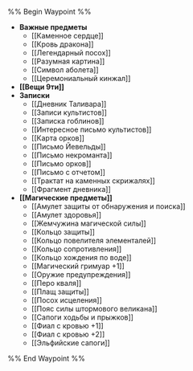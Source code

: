 %% Begin Waypoint %%

- **Важные предметы**
	- [[Каменное сердце]]
	- [[Кровь дракона]]
	- [[Легендарный посох]]
	- [[Разумная картина]]
	- [[Символ аболета]]
	- [[Церемониальный кинжал]]
- **[[Вещи 9ти]]**
- **Записки**
	- [[Дневник Таливара]]
	- [[Записи культистов]]
	- [[Записка гоблинов]]
	- [[Интересное письмо культистов]]
	- [[Карта орков]]
	- [[Письмо Йевельды]]
	- [[Письмо некроманта]]
	- [[Письмо орков]]
	- [[Письмо с отчетом]]
	- [[Трактат на каменных скрижалях]]
	- [[Фрагмент дневника]]
- **[[Магические предметы]]**
	- [[Амулет защиты от обнаружения и поиска]]
	- [[Амулет здоровья]]
	- [[Жемчужина магической силы]]
	- [[Кольцо защиты]]
	- [[Кольцо повелителя элементалей]]
	- [[Кольцо сопротивления]]
	- [[Кольцо хождения по воде]]
	- [[Магический гримуар +1]]
	- [[Оружие предупреждения]]
	- [[Перо кваля]]
	- [[Плащ защиты]]
	- [[Посох исцеления]]
	- [[Пояс силы штормового великана]]
	- [[Сапоги ходьбы и прыжков]]
	- [[Фиал с кровью +1]]
	- [[Фиал с кровью +2]]
	- [[Эльфийские сапоги]]

%% End Waypoint %%
